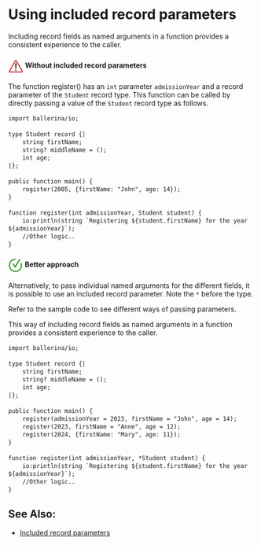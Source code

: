 # Using included record parameters

Including record fields as named arguments in a function provides a consistent experience to the caller.

<h4><img align="center" height="30" src="../img/alert.png"> Without included record parameters</h4>

The function register() has an `int` parameter `admissionYear` and a record parameter of the `Student` record type. This function can be called by directly passing a value of the `Student` record type as follows.

```bal
import ballerina/io;

type Student record {|
    string firstName;
    string? middleName = ();
    int age;
|};

public function main() {
    register(2005, {firstName: "John", age: 14});
}

function register(int admissionYear, Student student) {
    io:println(string `Registering ${student.firstName} for the year ${admissionYear}`);
    //Other logic..
}
```

<h4><img align="center" height="30" src="../img/GoodCode.png"> Better approach</h4>

Alternatively, to pass individual named arguments for the different fields, it is possible to use an included record parameter. Note the `*` before the type.

Refer to the sample code to see different ways of passing parameters. 

This way of including record fields as named arguments in a function provides a consistent experience to the caller.

```bal
import ballerina/io;

type Student record {|
    string firstName;
    string? middleName = ();
    int age;
|};

public function main() {
    register(admissionYear = 2023, firstName = "John", age = 14);
    register(2023, firstName = "Anne", age = 12);
    register(2024, {firstName: "Mary", age: 11});
}

function register(int admissionYear, *Student student) {
    io:println(string `Registering ${student.firstName} for the year ${admissionYear}`);
    //Other logic..
}

```

## See Also:

- [Included record parameters](https://pre-prod.ballerina.io/learn/by-example/included-record-parameters/)
